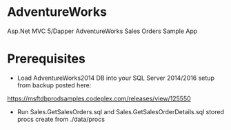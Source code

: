 # AdventureWorks

Asp.Net MVC 5/Dapper AdventureWorks Sales Orders Sample App

# Prerequisites

- Load AdventureWorks2014 DB into your SQL Server 2014/2016 setup from backup posted here: 

https://msftdbprodsamples.codeplex.com/releases/view/125550

- Run Sales.GetSalesOrders.sql and Sales.GetSalesOrderDetails.sql stored procs create from ./data/procs

